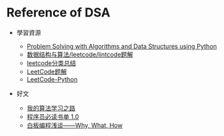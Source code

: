 # Reference of DSA

* 學習資源
    * [Problem Solving with Algorithms and Data Structures using Python](http://interactivepython.org/runestone/static/pythonds/index.html)
    * [数据结构与算法/leetcode/lintcode题解](https://xuan.gitbooks.io/leetcode/content/zh-cn/index.html)
    * [leetcode分类总结](https://lefttree.gitbooks.io/leetcode-categories/content/)
    * [LeetCode题解](https://siddontang.gitbooks.io/leetcode-solution/content/index.html)
    * [LeetCode-Python](https://shenjie1993.gitbooks.io/leetcode-python/)
    
* 好文
    * [我的算法学习之路](http://zh.lucida.me/blog/on-learning-algorithms/)
    * [程序员必读书单 1.0](http://zh.lucida.me/blog/developer-reading-list/)
    * [白板编程浅谈——Why, What, How](http://lucida.me/blog/whiteboard-coding-demystified/?fbclid=IwAR2pNC_obLvgfRXgIJGtgRP41ztggKK6cJy3ggrnNrlAFOAYwnsuq-DnUQ0)
    